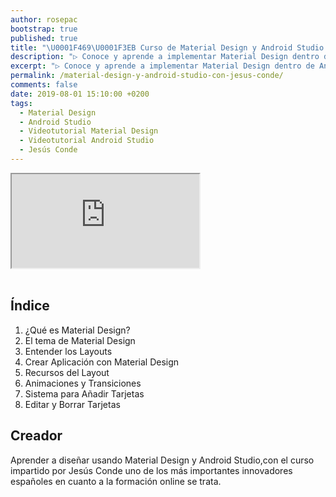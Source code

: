 ```yaml
---
author: rosepac
bootstrap: true
published: true
title: "\U0001F469‍\U0001F3EB Curso de Material Design y Android Studio con Jesús Conde"
description: "▷ Conoce y aprende a implementar Material Design dentro de Android Studio con este curso online del formador \U0001F468‍\U0001F3EB Jesús Conde"
excerpt: "▷ Conoce y aprende a implementar Material Design dentro de Android Studio con este curso online del formador \U0001F468‍\U0001F3EB Jesús Conde"
permalink: /material-design-y-android-studio-con-jesus-conde/
comments: false
date: 2019-08-01 15:10:00 +0200
tags:
  - Material Design
  - Android Studio
  - Videotutorial Material Design
  - Videotutorial Android Studio
  - Jesús Conde
---
```


<div class="embed-responsive embed-responsive-16by9">
  <iframe class="embed-responsive-item" src="https://www.youtube-nocookie.com/embed/videoseries?list=PLTlBeKQnFKtIU7Ap4jNX513lI1bC9m01X" allowfullscreen></iframe>
</div><br/>

## Índice

1. ¿Qué es Material Design?
2. El tema de Material Design
3. Entender los Layouts
4. Crear Aplicación con Material Design
5. Recursos del Layout
6. Animaciones y Transiciones
7. Sistema para Añadir Tarjetas
8. Editar y Borrar Tarjetas

## Creador

Aprender a diseñar usando Material Design y Android Studio,con el curso impartido por Jesús Conde uno de los más importantes innovadores españoles en cuanto a la formación online se trata.